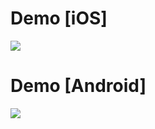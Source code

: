 # Demo [iOS]
<img src="./assets/set-demo-ios.gif" />

# Demo [Android]
<img src="./assets/set-demo.gif" />